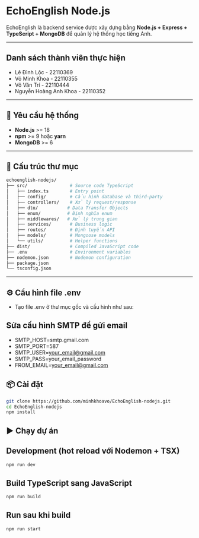 # EchoEnglish Node.js  

EchoEnglish là backend service được xây dựng bằng **Node.js + Express + TypeScript + MongoDB** để quản lý hệ thống học tiếng Anh.  

---

## Danh sách thành viên thực hiện
- Lê Đình Lộc - 22110369
- Võ Minh Khoa - 22110355
- Võ Văn Trí - 22110444
- Nguyễn Hoàng Anh Khoa - 22110352

---

## 🚀 Yêu cầu hệ thống  

- **Node.js** >= 18  
- **npm** >= 9 hoặc **yarn**  
- **MongoDB** >= 6  

---

## 📂 Cấu trúc thư mục  

```bash
echoenglish-nodejs/
├── src/                # Source code TypeScript
│   ├── index.ts        # Entry point
│   ├── config/         # Cấu hình database và third-party
│   ├── controllers/    # Xử lý request/response
│   ├── dto/           # Data Transfer Objects
│   ├── enum/          # Định nghĩa enum
│   ├── middlewares/   # Xử lý trung gian
│   ├── services/       # Business logic
│   ├── routes/         # Định tuyến API
│   ├── models/         # Mongoose models
│   └── utils/          # Helper functions
├── dist/               # Compiled JavaScript code
├── .env                # Environment variables
├── nodemon.json        # Nodemon configuration
├── package.json
└── tsconfig.json

```

---
## ⚙️ Cầu hình file .env
- Tạo file .env ở thư mục gốc và cấu hình như sau:
## Sửa cấu hình SMTP để gửi email
- SMTP_HOST=smtp.gmail.com
- SMTP_PORT=587
- SMTP_USER=your_email@gmail.com
- SMTP_PASS=your_email_password
- FROM_EMAIL=your_email@gmail.com


## 📦 Cài đặt
```bash
git clone https://github.com/minhkhoavo/EchoEnglish-nodejs.git
cd EchoEnglish-nodejs
npm install
```

## ▶️ Chạy dự án
## Development (hot reload với Nodemon + TSX)
```bash
npm run dev
```
## Build TypeScript sang JavaScript
```bash
npm run build
```
## Run sau khi build
```bash
npm run start
```